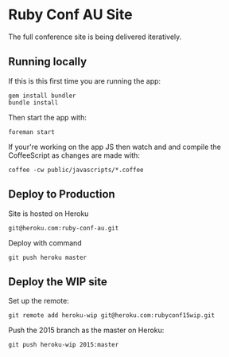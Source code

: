 # Ruby Conf AU Site

The full conference site is being delivered iteratively.

## Running locally

If this is this first time you are running the app:

    gem install bundler
    bundle install

Then start the app with:

    foreman start

If your're working on the app JS then watch and and compile the CoffeeScript as changes are made with:

    coffee -cw public/javascripts/*.coffee


## Deploy to Production

Site is hosted on Heroku

    git@heroku.com:ruby-conf-au.git

Deploy with command

    git push heroku master


## Deploy the WIP site

Set up the remote:

    git remote add heroku-wip git@heroku.com:rubyconf15wip.git

Push the 2015 branch as the master on Heroku:

    git push heroku-wip 2015:master
